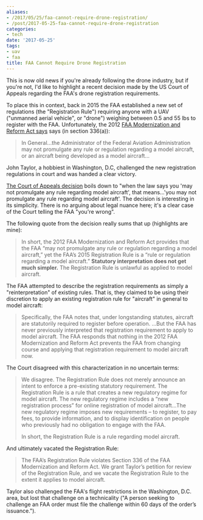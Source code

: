 ```yaml
---
aliases:
- /2017/05/25/faa-cannot-require-drone-registration/
- /post/2017-05-25-faa-cannot-require-drone-registration
categories:
- tech
date: '2017-05-25'
tags:
- uav
- faa
title: FAA Cannot Require Drone Registration
---
```


This is now old news if you're already following the drone industry,
but if you're not, I'd like to highlight a recent decision made by the
US Court of Appeals regarding the FAA's drone registration
requirements.

To place this in context, back in 2015 the FAA established a new set
of regulations (the "Registration Rule") requiring anyone with a UAV
("unmanned aerial vehicle", or "drone") weighing between 0.5 and 55
lbs to register with the FAA.  Unfortunately, the 2012 [FAA
Modernization and Reform Act says][bill-658] says (in section 336(a)):

>  In General...the Administrator of the Federal Aviation
>  Administration may not promulgate any rule or regulation regarding
>  a model aircraft, or an aircraft being developed as a model
>  aircraft...

John Taylor, a hobbiest in Washington, D.C, challenged the new
registration regulations in court and was handed a clear victory.

[The Court of Appeals decision][ruling] boils down to "when the law says
you 'may not promulgate any rule regarding model aircraft', that
means...'you may not promulgate any rule regarding model aircraft'.
The decision is interesting in its simplicity.  There is no arguing
about legal nuance here; it's a clear case of the Court telling the
FAA "you're wrong".

The following quote from the decision really sums that up (highlights
are mine):

> In short, the 2012 FAA Modernization and Reform Act provides that
> the FAA “may not promulgate any rule or regulation regarding a model
> aircraft,” yet the FAA’s 2015 Registration Rule is a “rule or
> regulation regarding a model aircraft.” **Statutory interpretation
> does not get much simpler.**  The Registration Rule is unlawful as
> applied to model aircraft.

The FAA attempted to describe the registration requirements as simply
a "reinterpretation" of existing rules.  That is, they claimed to be
using their discretion to apply an existing registration rule for
"aircraft" in general to model aircraft:

> Specifically, the FAA notes that, under longstanding statutes,
> aircraft are statutorily required to register before operation.
> ...But the FAA has never previously interpreted that registration
> requirement to apply to model aircraft. The FAA responds that
> nothing in the 2012 FAA Modernization and Reform Act prevents the
> FAA from changing course and applying that registration requirement
> to model aircraft now.

The Court disagreed with this characterization in no uncertain terms:

> We disagree. The Registration Rule does not merely announce an
> intent to enforce a pre-existing statutory requirement. The
> Registration Rule is a rule that creates a new regulatory regime for
> model aircraft. The new regulatory regime includes a “new
> registration process” for online registration of model
> aircraft...The new regulatory regime imposes new requirements – to
> register, to pay fees, to provide information, and to display
> identification on people who previously had no obligation to engage
> with the FAA.
>
> In short, the Registration Rule is a rule regarding model aircraft.

And ultimately vacated the Registration Rule:

> The FAA’s Registration Rule violates Section 336 of the FAA
> Modernization and Reform Act. We grant Taylor’s petition for review
> of the Registration Rule, and we vacate the Registration Rule to the
> extent it applies to model aircraft. 

Taylor also challenged the FAA's flight restrictions in the
Washington, D.C. area, but lost that challenge on a technicality ("A
person seeking to challenge an FAA order must file the challenge
within 60 days of the order’s issuance.").

[bill-658]: https://www.congress.gov/bill/112th-congress/house-bill/658/text
[ruling]: https://www.cadc.uscourts.gov/internet/opinions.nsf/FA6F27FFAA83E20585258125004FBC13/%24file/15-1495-1675918.pdf